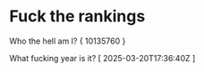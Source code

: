# Fuck the rankings

Who the hell am I?
{ 10135760 }

What fucking year is it?
[ 2025-03-20T17:36:40Z ]
